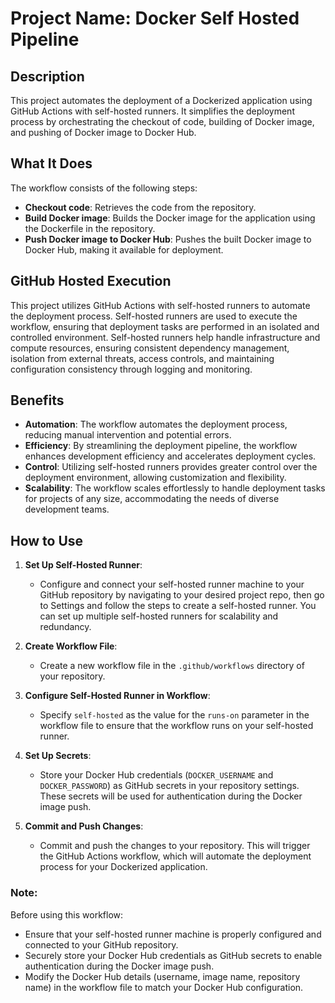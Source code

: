 # Project Name: Docker Self Hosted Pipeline

## Description

This project automates the deployment of a Dockerized application using GitHub Actions with self-hosted runners. It simplifies the deployment process by orchestrating the checkout of code, building of Docker image, and pushing of Docker image to Docker Hub.

## What It Does

The workflow consists of the following steps:

- **Checkout code**: Retrieves the code from the repository.
- **Build Docker image**: Builds the Docker image for the application using the Dockerfile in the repository.
- **Push Docker image to Docker Hub**: Pushes the built Docker image to Docker Hub, making it available for deployment.

## GitHub Hosted Execution

This project utilizes GitHub Actions with self-hosted runners to automate the deployment process. Self-hosted runners are used to execute the workflow, ensuring that deployment tasks are performed in an isolated and controlled environment. Self-hosted runners help handle infrastructure and compute resources, ensuring consistent dependency management, isolation from external threats, access controls, and maintaining configuration consistency through logging and monitoring.

## Benefits

- **Automation**: The workflow automates the deployment process, reducing manual intervention and potential errors.
- **Efficiency**: By streamlining the deployment pipeline, the workflow enhances development efficiency and accelerates deployment cycles.
- **Control**: Utilizing self-hosted runners provides greater control over the deployment environment, allowing customization and flexibility.
- **Scalability**: The workflow scales effortlessly to handle deployment tasks for projects of any size, accommodating the needs of diverse development teams.

## How to Use

1. **Set Up Self-Hosted Runner**:
   - Configure and connect your self-hosted runner machine to your GitHub repository by navigating to your desired project repo, then go to Settings and follow the steps to create a self-hosted runner. You can set up multiple self-hosted runners for scalability and redundancy.

2. **Create Workflow File**:
   - Create a new workflow file in the `.github/workflows` directory of your repository.

3. **Configure Self-Hosted Runner in Workflow**:
   - Specify `self-hosted` as the value for the `runs-on` parameter in the workflow file to ensure that the workflow runs on your self-hosted runner. 

4. **Set Up Secrets**:
   - Store your Docker Hub credentials (`DOCKER_USERNAME` and `DOCKER_PASSWORD`) as GitHub secrets in your repository settings. These secrets will be used for authentication during the Docker image push.

5. **Commit and Push Changes**:
   - Commit and push the changes to your repository. This will trigger the GitHub Actions workflow, which will automate the deployment process for your Dockerized application.

### Note:

Before using this workflow:

- Ensure that your self-hosted runner machine is properly configured and connected to your GitHub repository.
- Securely store your Docker Hub credentials as GitHub secrets to enable authentication during the Docker image push.
- Modify the Docker Hub details (username, image name, repository name) in the workflow file to match your Docker Hub configuration.

